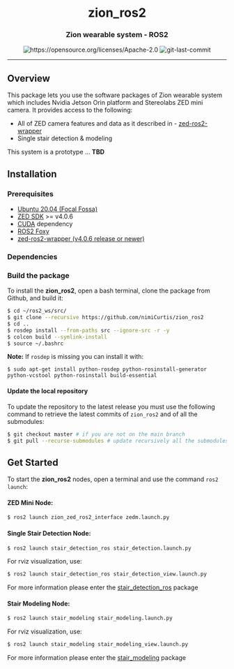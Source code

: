 <div align="center">
<h1 align="center">zion_ros2</h1>

<h3>Zion wearable system - ROS2</h3>

<img src="https://img.shields.io/badge/License-Apache_2.0-blue.svg" alt="https://opensource.org/licenses/Apache-2.0" />
<img src="https://img.shields.io/github/last-commit/badges/shields/master" alt="git-last-commit" />

<!-- <img src="web/rob_tau_logo-small-e1633878088484 (1).png" width="50" /> -->

</div>

---

## Overview
This package lets you use the software packages of Zion wearable system which includes Nvidia Jetson Orin platform and Stereolabs ZED mini camera. It provides access to the following:

  - All of ZED camera features and data as it described in - [zed-ros2-wrapper](https://github.com/stereolabs/zed-ros2-wrapper/tree/master/images)
  - Single stair detection & modeling

This system is a prototype ... **TBD**
<!-- ## Known issues -->

## Installation

### Prerequisites

- [Ubuntu 20.04 (Focal Fossa)](https://releases.ubuntu.com/focal/)
- [ZED SDK](https://www.stereolabs.com/developers/release/latest/) >= v4.0.6 
- [CUDA](https://developer.nvidia.com/cuda-downloads) dependency
- [ROS2 Foxy](https://docs.ros.org/en/foxy/Installation/Linux-Install-Debians.html)
- [zed-ros2-wrapper (v4.0.6 release or newer)](https://github.com/stereolabs/zed-ros2-wrapper) 

### Dependencies

### Build the package

To install the **zion_ros2**, open a bash terminal, clone the package from Github, and build it:

```bash
$ cd ~/ros2_ws/src/ 
$ git clone --recursive https://github.com/nimiCurtis/zion_ros2
$ cd ..
$ rosdep install --from-paths src --ignore-src -r -y
$ colcon build --symlink-install
$ source ~/.bashrc
```

**Note:** If `rosdep` is missing you can install it with:

  ```$ sudo apt-get install python-rosdep python-rosinstall-generator python-vcstool python-rosinstall build-essential```

#### Update the local repository

To update the repository to the latest release you must use the following command to retrieve the latest commits of `zion_ros2` and of all the submodules:

```bash
$ git checkout master # if you are not on the main branch  
$ git pull --recurse-submodules # update recursively all the submodules
```

## Get Started

To start the **zion_ros2** nodes, open a terminal and use the command `ros2 launch`:

#### ZED Mini Node:
```bash
$ ros2 launch zion_zed_ros2_interface zedm.launch.py
```

#### Single Stair Detection Node:
```bash
$ ros2 launch stair_detection_ros stair_detection.launch.py
```

For rviz visualization, use:
```bash
$ ros2 launch stair_detection_ros stair_detection_view.launch.py
```

For more information please enter the [stair_detection_ros](https://github.com/nimiCurtis/stair_detection_ros) package

#### Stair Modeling Node:
```bash
$ ros2 launch stair_modeling stair_modeling.launch.py
```

For rviz visualization, use:
```bash
$ ros2 launch stair_modeling stair_modeling_view.launch.py
```

For more information please enter the [stair_modeling](https://github.com/nimiCurtis/stair_modeling) package

